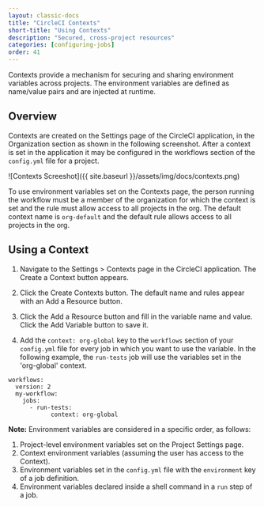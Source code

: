 ```yaml
---
layout: classic-docs
title: "CircleCI Contexts"
short-title: "Using Contexts"
description: "Secured, cross-project resources"
categories: [configuring-jobs]
order: 41
---
```


Contexts provide a mechanism for securing and sharing environment variables across projects. The environment variables are defined as name/value pairs and are injected at runtime.

## Overview
Contexts are created on the Settings page of the CircleCI application, in the Organization section as shown in the following screenshot. After a context is set in the application it may be configured in the workflows section of the `config.yml` file for a project.

![Contexts Screeshot]({{ site.baseurl }}/assets/img/docs/contexts.png)

To use environment variables set on the Contexts page, the person running the workflow must be a member of the organization for which the context is set and the rule must allow access to all projects in the org. The default context name is `org-default` and the default rule allows access to all projects in the org.

## Using a Context

1. Navigate to the Settings > Contexts page in the CircleCI application. The Create a Context button appears.

2. Click the Create Contexts button. The default name and rules appear with an Add a Resource button.

3. Click the Add a Resource button and fill in the variable name and value. Click the Add Variable button to save it.

4. Add the `context: org-global` key to the `workflows` section of your `config.yml` file for every job in which you want to use the variable. In the following example, the `run-tests` job will use the variables set in the 'org-global' context.

```
workflows:
  version: 2
  my-workflow:
    jobs:
      - run-tests:
            context: org-global
```

**Note:** Environment variables are considered in a specific order, as follows:
1. Project-level environment variables set on the Project Settings page.
2. Context environment variables (assuming the user has access to the Context).
3. Environment variables set in the `config.yml` file with the `environment` key of a job definition.
4. Environment variables declared inside a shell command in a `run` step of a job.

